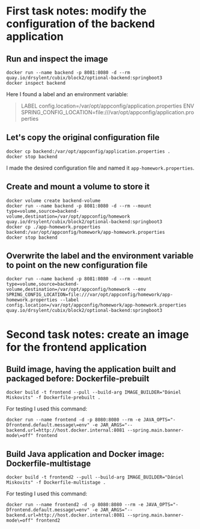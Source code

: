 # First task notes: modify the configuration of the __backend__ application

## Run and inspect the image

```
docker run --name backend -p 8081:8080 -d --rm quay.io/drsylent/cubix/block2/optional-backend:springboot3
docker inspect backend
```

Here I found a label and an environment variable:
> LABEL config.location=/var/opt/appconfig/application.properties
> ENV SPRING_CONFIG_LOCATION=file:///var/opt/appconfig/application.properties

## Let's copy the original configuration file

```
docker cp backend:/var/opt/appconfig/application.properties .
docker stop backend
```

I made the desired configuration file and named it `app-homework.properties`.

## Create and mount a volume to store it

```
docker volume create backend-volume
docker run --name backend -p 8081:8080 -d --rm --mount type=volume,source=backend-volume,destination=/var/opt/appconfig/homework quay.io/drsylent/cubix/block2/optional-backend:springboot3
docker cp ./app-homework.properties backend:/var/opt/appconfig/homework/app-homework.properties
docker stop backend
```

## Overwrite the label and the environment variable to point on the new configuration file

```
docker run --name backend -p 8081:8080 -d --rm --mount type=volume,source=backend-volume,destination=/var/opt/appconfig/homework --env SPRING_CONFIG_LOCATION=file:///var/opt/appconfig/homework/app-homework.properties --label config.location=/var/opt/appconfig/homework/app-homework.properties quay.io/drsylent/cubix/block2/optional-backend:springboot3
```


# Second task notes: create an image for the frontend application

## Build image, having the application built and packaged before: Dockerfile-prebuilt

```
docker build -t frontend --pull --build-arg IMAGE_BUILDER="Dániel Miskovits" -f Dockerfile-prebuilt .
```

For testing I used this command:

```
docker run --name frontend -d -p 8080:8080 --rm -e JAVA_OPTS="-Dfrontend.default.message\=env" -e JAR_ARGS="--backend.url=http://host.docker.internal:8081 --spring.main.banner-mode\=off" frontend
```

## Build Java application and Docker image: Dockerfile-multistage

```
docker build -t frontend2 --pull --build-arg IMAGE_BUILDER="Dániel Miskovits" -f Dockerfile-multistage .
```

For testing I used this command:

```
docker run --name frontend2 -d -p 8080:8080 --rm -e JAVA_OPTS="-Dfrontend.default.message\=env" -e JAR_ARGS="--backend.url=http://host.docker.internal:8081 --spring.main.banner-mode\=off" frontend2
```
